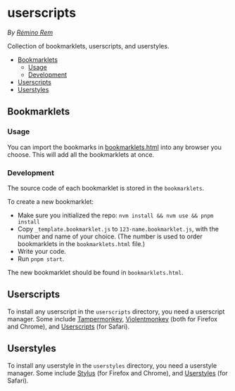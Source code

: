 userscripts
===========

*By [Rémino Rem](https://remino.net/)*

Collection of bookmarklets, userscripts, and userstyles.

- [Bookmarklets](#bookmarklets)
	- [Usage](#usage)
	- [Development](#development)
- [Userscripts](#userscripts)
- [Userstyles](#userstyles)

## Bookmarklets
### Usage

You can import the bookmarks in [bookmarklets.html](bookmarklets.html) into any browser you choose. This will add all the bookmarklets at once.

### Development

The source code of each bookmarklet is stored in the `bookmarklets`.

To create a new bookmarklet:

- Make sure you initialized the repo: `nvm install && nvm use && pnpm install`
- Copy `_template.bookmarklet.js` to `123-name.bookmarklet.js`, with the number and name of your choice. (The number is used to order bookmarklets in the `bookmarklets.html` file.)
- Write your code.
- Run `pnpm start`.

The new bookmarklet should be found in `bookmarklets.html`.

## Userscripts

To install any userscript in the `userscripts` directory, you need a userscript manager. Some include [Tampermonkey](https://www.tampermonkey.net/), [Violentmonkey](https://violentmonkey.github.io/) (both for Firefox and Chrome), and [Userscripts](https://github.com/quoid/userscripts) (for Safari).

## Userstyles

To install any userstyle in the `userstyles` directory, you need a userstyle manager. Some include [Stylus](https://add0n.com/stylus.html) (for Firefox and Chrome), and [Userstyles](https://github.com/quoid/userscripts) (for Safari).
